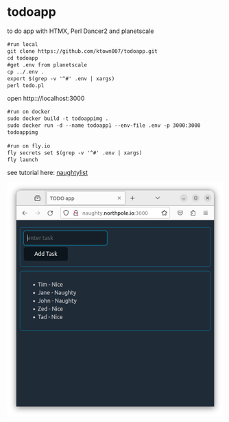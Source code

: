 # todoapp
to do app with HTMX, Perl Dancer2 and planetscale 

    #run local
    git clone https://github.com/ktown007/todoapp.git
    cd todoapp
    #get .env from planetscale
    cp ../.env .
    export $(grep -v '^#' .env | xargs)
    perl todo.pl

    
open http:://localhost:3000

    #run on docker
    sudo docker build -t todoappimg .
    sudo docker run -d --name todoapp1 --env-file .env -p 3000:3000 todoappimg

    #run on fly.io
    fly secrets set $(grep -v '^#' .env | xargs)
    fly launch

see tutorial here: [naughtylist](https://github.com/ktown007/todoapp/blob/main/naughty.md)

<img src="https://raw.githubusercontent.com/ktown007/todoapp/main/public/naughty.northpole.io.png" />
